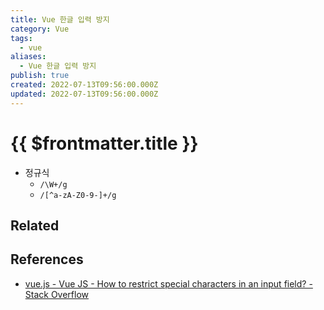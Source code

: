 ```yaml
---
title: Vue 한글 입력 방지
category: Vue
tags:
  - vue
aliases:
  - Vue 한글 입력 방지
publish: true
created: 2022-07-13T09:56:00.000Z
updated: 2022-07-13T09:56:00.000Z
---
```


# {{ $frontmatter.title }}

- 정규식
  - `/\W+/g`
  - `/[^a-zA-Z0-9-]+/g`

## Related

## References

- [vue.js - Vue JS - How to restrict special characters in an input field? - Stack Overflow](https://stackoverflow.com/questions/50566430/vue-js-how-to-restrict-special-characters-in-an-input-field)

